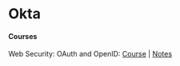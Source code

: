 # Okta

#### Courses

Web Security: OAuth and OpenID: [Course](https://www.linkedin.com/learning/web-security-oauth-and-openid-connect/welcome) \| [Notes](https://gist.github.com/kozigh01/49a8c9313203d1aa4955a35fac48f2dd#file-web-security-oauth-and-openid-md)

